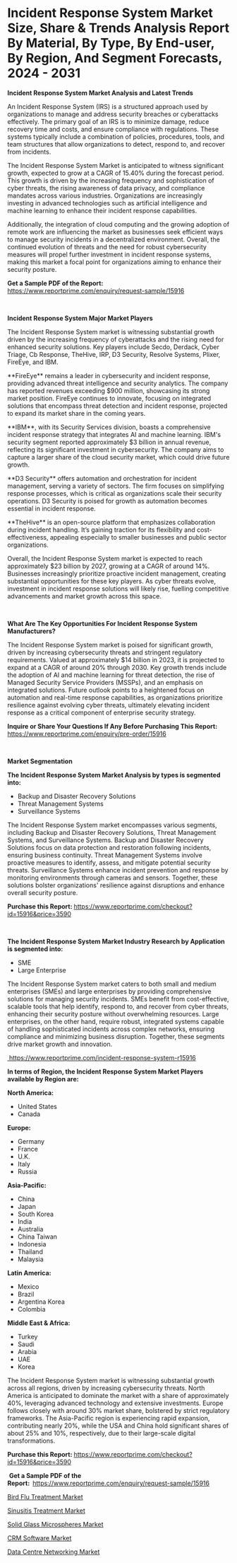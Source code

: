<p><h1>Incident Response System Market Size, Share & Trends Analysis Report By Material, By Type, By End-user, By Region, And Segment Forecasts, 2024 - 2031</h1></p><p><strong>Incident Response System Market Analysis and Latest Trends</strong></p>
<p><p>An Incident Response System (IRS) is a structured approach used by organizations to manage and address security breaches or cyberattacks effectively. The primary goal of an IRS is to minimize damage, reduce recovery time and costs, and ensure compliance with regulations. These systems typically include a combination of policies, procedures, tools, and team structures that allow organizations to detect, respond to, and recover from incidents.</p><p>The Incident Response System Market is anticipated to witness significant growth, expected to grow at a CAGR of 15.40% during the forecast period. This growth is driven by the increasing frequency and sophistication of cyber threats, the rising awareness of data privacy, and compliance mandates across various industries. Organizations are increasingly investing in advanced technologies such as artificial intelligence and machine learning to enhance their incident response capabilities. </p><p>Additionally, the integration of cloud computing and the growing adoption of remote work are influencing the market as businesses seek efficient ways to manage security incidents in a decentralized environment. Overall, the continued evolution of threats and the need for robust cybersecurity measures will propel further investment in incident response systems, making this market a focal point for organizations aiming to enhance their security posture.</p></p>
<p><strong>Get a Sample PDF of the Report:&nbsp;</strong> <a href="https://www.reportprime.com/enquiry/request-sample/15916?utm_campaign=12&utm_medium=2&utm_source=Github&utm_content=ia&utm_term=16112024&utm_id=incident-response-system">https://www.reportprime.com/enquiry/request-sample/15916</a></p>
<p>&nbsp;</p>
<p><strong>Incident Response System Major Market Players</strong></p>
<p><p>The Incident Response System market is witnessing substantial growth driven by the increasing frequency of cyberattacks and the rising need for enhanced security solutions. Key players include Secdo, Derdack, Cyber Triage, Cb Response, TheHive, IRP, D3 Security, Resolve Systems, Plixer, FireEye, and IBM.</p><p>**FireEye** remains a leader in cybersecurity and incident response, providing advanced threat intelligence and security analytics. The company has reported revenues exceeding $900 million, showcasing its strong market position. FireEye continues to innovate, focusing on integrated solutions that encompass threat detection and incident response, projected to expand its market share in the coming years.</p><p>**IBM**, with its Security Services division, boasts a comprehensive incident response strategy that integrates AI and machine learning. IBM's security segment reported approximately $3 billion in annual revenue, reflecting its significant investment in cybersecurity. The company aims to capture a larger share of the cloud security market, which could drive future growth.</p><p>**D3 Security** offers automation and orchestration for incident management, serving a variety of sectors. The firm focuses on simplifying response processes, which is critical as organizations scale their security operations. D3 Security is poised for growth as automation becomes essential in incident response.</p><p>**TheHive** is an open-source platform that emphasizes collaboration during incident handling. It’s gaining traction for its flexibility and cost-effectiveness, appealing especially to smaller businesses and public sector organizations.</p><p>Overall, the Incident Response System market is expected to reach approximately $23 billion by 2027, growing at a CAGR of around 14%. Businesses increasingly prioritize proactive incident management, creating substantial opportunities for these key players. As cyber threats evolve, investment in incident response solutions will likely rise, fuelling competitive advancements and market growth across this space.</p></p>
<p>&nbsp;</p>
<p><strong>What Are The Key Opportunities For Incident Response System Manufacturers?</strong></p>
<p><p>The Incident Response System market is poised for significant growth, driven by increasing cybersecurity threats and stringent regulatory requirements. Valued at approximately $14 billion in 2023, it is projected to expand at a CAGR of around 20% through 2030. Key growth trends include the adoption of AI and machine learning for threat detection, the rise of Managed Security Service Providers (MSSPs), and an emphasis on integrated solutions. Future outlook points to a heightened focus on automation and real-time response capabilities, as organizations prioritize resilience against evolving cyber threats, ultimately elevating incident response as a critical component of enterprise security strategy.</p></p>
<p><strong>Inquire or Share Your Questions If Any Before Purchasing This Report:</strong> <a href="https://www.reportprime.com/enquiry/pre-order/15916?utm_campaign=12&utm_medium=2&utm_source=Github&utm_content=ia&utm_term=16112024&utm_id=incident-response-system">https://www.reportprime.com/enquiry/pre-order/15916</a></p>
<p>&nbsp;</p>
<p><strong>Market Segmentation</strong></p>
<p><strong>The Incident Response System Market Analysis by types is segmented into:</strong></p>
<p><ul><li>Backup and Disaster Recovery Solutions</li><li>Threat Management Systems</li><li>Surveillance Systems</li></ul></p>
<p><p>The Incident Response System market encompasses various segments, including Backup and Disaster Recovery Solutions, Threat Management Systems, and Surveillance Systems. Backup and Disaster Recovery Solutions focus on data protection and restoration following incidents, ensuring business continuity. Threat Management Systems involve proactive measures to identify, assess, and mitigate potential security threats. Surveillance Systems enhance incident prevention and response by monitoring environments through cameras and sensors. Together, these solutions bolster organizations' resilience against disruptions and enhance overall security posture.</p></p>
<p><strong>Purchase this Report:&nbsp;</strong><a href="https://www.reportprime.com/checkout?id=15916&price=3590&utm_campaign=12&utm_medium=2&utm_source=Github&utm_content=ia&utm_term=16112024&utm_id=incident-response-system">https://www.reportprime.com/checkout?id=15916&price=3590</a></p>
<p>&nbsp;</p>
<p><strong>The Incident Response System Market Industry Research by Application is segmented into:</strong></p>
<p><ul><li>SME</li><li>Large Enterprise</li></ul></p>
<p><p>The Incident Response System market caters to both small and medium enterprises (SMEs) and large enterprises by providing comprehensive solutions for managing security incidents. SMEs benefit from cost-effective, scalable tools that help identify, respond to, and recover from cyber threats, enhancing their security posture without overwhelming resources. Large enterprises, on the other hand, require robust, integrated systems capable of handling sophisticated incidents across complex networks, ensuring compliance and minimizing business disruption. Together, these segments drive market growth and innovation.</p></p>
<p><a href="https://www.reportprime.com/incident-response-system-r15916?utm_campaign=12&utm_medium=2&utm_source=Github&utm_content=ia&utm_term=16112024&utm_id=incident-response-system">&nbsp;https://www.reportprime.com/incident-response-system-r15916</a></p>
<p><strong>In terms of Region, the Incident Response System Market Players available by Region are:</strong></p>
<p>
    <p> <strong> North America: </strong>
        <ul>
            <li>United States</li>
            <li>Canada</li>
        </ul>
        </p> 
    <p> <strong> Europe: </strong>
        <ul>
            <li>Germany</li>
            <li>France</li>
            <li>U.K.</li>
            <li>Italy</li>
            <li>Russia</li>
        </ul>
        </p> 
    <p> <strong> Asia-Pacific: </strong>
        <ul>
            <li>China</li>
            <li>Japan</li>
            <li>South Korea</li>
            <li>India</li>
            <li>Australia</li>
            <li>China Taiwan</li>
            <li>Indonesia</li>
            <li>Thailand</li>
            <li>Malaysia</li>
        </ul>
        </p> 
    <p> <strong> Latin America: </strong>
        <ul>
            <li>Mexico</li>
            <li>Brazil</li>
            <li>Argentina Korea</li>
            <li>Colombia</li>
        </ul>
        </p> 
    <p> <strong> Middle East & Africa: </strong>
        <ul>
            <li>Turkey</li>
            <li>Saudi</li>
            <li>Arabia</li>
            <li>UAE</li>
            <li>Korea</li>
        </ul>
    </p>
    </p>
<p><p>The Incident Response System market is witnessing substantial growth across all regions, driven by increasing cybersecurity threats. North America is anticipated to dominate the market with a share of approximately 40%, leveraging advanced technology and extensive investments. Europe follows closely with around 30% market share, bolstered by strict regulatory frameworks. The Asia-Pacific region is experiencing rapid expansion, contributing nearly 20%, while the USA and China hold significant shares of about 25% and 10%, respectively, due to their large-scale digital transformations.</p></p>
<p><strong>Purchase this Report: </strong><a href="https://www.reportprime.com/checkout?id=15916&price=3590&utm_campaign=12&utm_medium=2&utm_source=Github&utm_content=ia&utm_term=16112024&utm_id=incident-response-system">https://www.reportprime.com/checkout?id=15916&price=3590</a></p>
<p>&nbsp;<strong>Get a Sample PDF of the Report:&nbsp;&nbsp;</strong><a href="https://www.reportprime.com/enquiry/request-sample/15916?utm_campaign=12&utm_medium=2&utm_source=Github&utm_content=ia&utm_term=16112024&utm_id=incident-response-system">https://www.reportprime.com/enquiry/request-sample/15916</a></p>
<p><strong></strong></p>
<p><p><a href="https://issuu.com/reportprime-2/docs/bird-flu-treatment-market-size-2030_5b9d1423be260f?utm_campaign=12&utm_medium=2&utm_source=Github&utm_content=ia&utm_term=16112024&utm_id=incident-response-system">Bird Flu Treatment Market</a></p><p><a href="https://issuu.com/reportprime-2/docs/sinusitis-treatment-market-size-203_a32c7725b6d26c?utm_campaign=12&utm_medium=2&utm_source=Github&utm_content=ia&utm_term=16112024&utm_id=incident-response-system">Sinusitis Treatment Market</a></p><p><a href="https://www.linkedin.com/pulse/global-solid-glass-microspheres-market-forecast-2024--ngule?utm_campaign=12&utm_medium=2&utm_source=Github&utm_content=ia&utm_term=16112024&utm_id=incident-response-system">Solid Glass Microspheres Market</a></p><p><a href="https://github.com/JakirUddin511/Market-Research-Report-List-1/blob/main/crm-software-market.md?utm_campaign=12&utm_medium=2&utm_source=Github&utm_content=ia&utm_term=16112024&utm_id=incident-response-system">CRM Software Market</a></p><p><a href="https://github.com/AbbasMahmud554/Market-Research-Report-List-1/blob/main/data-centre-networking-market.md?utm_campaign=12&utm_medium=2&utm_source=Github&utm_content=ia&utm_term=16112024&utm_id=incident-response-system">Data Centre Networking Market</a></p></p>